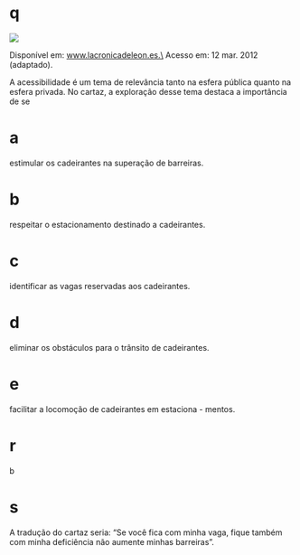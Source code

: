 # q
![](https://firebasestorage.googleapis.com/v0/b/firebase-enemio.appspot.com/o/questoes%2F157%2F2e1b43be-956a-45d5-8fba-cff454c0f7d5.png?alt=media\&token=29217202-cb92-4a56-b462-6408fec3055c)

Disponível em: www.lacronicadeleon.es.\
Acesso em: 12 mar. 2012 (adaptado).

A acessibilidade é um tema de relevância tanto na esfera pública quanto na esfera privada. No cartaz, a exploração desse tema destaca a importância de se

# a
estimular os cadeirantes na superação de barreiras.

# b
respeitar o estacionamento destinado a cadeirantes.

# c
identificar as vagas reservadas aos cadeirantes.

# d
eliminar os obstáculos para o trânsito de cadeirantes.

# e
facilitar a locomoção de cadeirantes em estaciona - mentos.

# r
b

# s
A tradução do cartaz seria: “Se você fica com minha vaga, fique também com minha deficiência não aumente minhas barreiras”.
